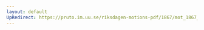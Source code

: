 ```yaml
---
layout: default
UpRedirect: https://pruto.im.uu.se/riksdagen-motions-pdf/1867/mot_1867__ak__93.pdf
---
```

